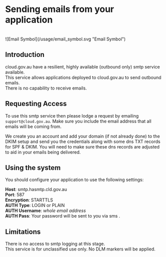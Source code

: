 # Sending emails from your application

<br />
![Email Symbol](/usage/email_symbol.svg "Email Symbol")

## Introduction

cloud.gov.au have a resilient, highly available (outbound only) smtp service available.  
This service allows applications deployed to cloud.gov.au to send outbound emails.  
There is no capability to receive emails.

## Requesting Access

To use this smtp service then please lodge a request by emailing `support@cloud.gov.au`. Make sure you include the email address that all emails will be coming from.

We create you an account and add your domain (if not already done) to the DKIM setup and send you the credentials along with some dns TXT records for SPF & DKIM.
You will need to make sure these dns records are adjusted to aid in your emails being delivered.


## Using the system

You should configure your application to use the following settings:

**Host**: smtp.hasmtp.cld.gov.au  
**Port**: 587  
**Encryption**: STARTTLS  
**AUTH Type**: LOGIN or PLAIN  
**AUTH Username**: *whole email address*  
**AUTH Pass**: Your password will be sent to you via sms .  

## Limitations

There is no access to smtp logging at this stage.  
This service is for unclassified use only. No DLM markers will be applied.








